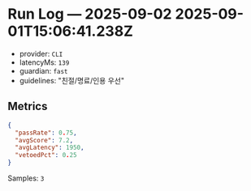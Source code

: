 # Run Log — 2025-09-02 2025-09-01T15:06:41.238Z

- provider: `CLI`
- latencyMs: `139`
- guardian: `fast`
- guidelines: "친절/명료/인용 우선"

## Metrics

```json
{
  "passRate": 0.75,
  "avgScore": 7.2,
  "avgLatency": 1950,
  "vetoedPct": 0.25
}
```

Samples: `3`
